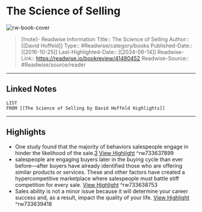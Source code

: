 # The Science of Selling

![rw-book-cover](https://readwise-assets.s3.amazonaws.com/media/uploaded_book_covers/profile_174804/V7AgC0nPVAu8dmQ2gHWNfzekSW0YPU_0jNf6Ur35G00-cove_bTbTRrj.jpg)
<br>
>[!note]- Readwise Information
>Title:: The Science of Selling
>Author:: [[David Hoffeld]]
>Type:: #Readwise/category/books
>Published-Date:: [[2016-10-25]]
>Last-Highlighted-Date:: [[2024-06-14]]
>Readwise-Link:: https://readwise.io/bookreview/41480452
>Readwise-Source:: #Readwise/source/reader
--- 

## Linked Notes
```dataview
LIST
FROM [[The Science of Selling by David Hoffeld Highlights]]
```

---

## Highlights
- One study found that the majority of behaviors salespeople engage in hinder the likelihood of the sale.[3](`#`EndnoteNumber2) [View Highlight](https://readwise.io/open/733637899) ^rw733637899
- salespeople are engaging buyers later in the buying cycle than ever before—after buyers have already identified those who are offering similar products or services. These and other factors have created a hypercompetitive marketplace where salespeople must battle stiff competition for every sale. [View Highlight](https://readwise.io/open/733638753) ^rw733638753
- Sales ability is not a minor issue because it will determine your career success and, as a result, impact the quality of your life. [View Highlight](https://readwise.io/open/733639418) ^rw733639418
